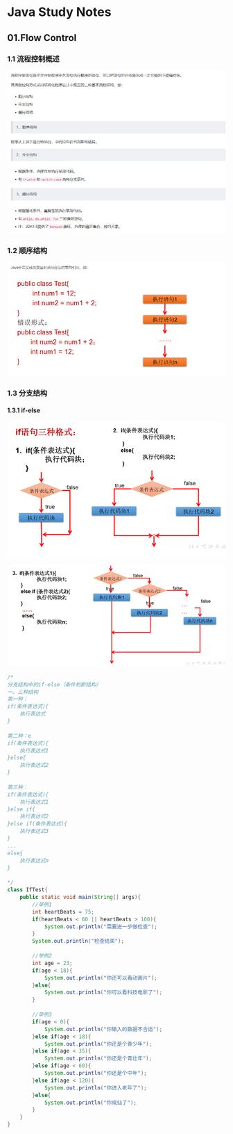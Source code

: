 # Java Study Notes

## 01.Flow Control

### 1.1 流程控制概述

![image-20220207152920063](images/image-20220207152920063.png)

### 1.2 顺序结构

![image-20220207153141270](images/image-20220207153141270.png)

### 1.3 分支结构

#### 1.3.1 if-else

![image-20220207153235029](images/image-20220207153235029.png)

![image-20220207153246290](images/image-20220207153246290.png)

```java
/*
分支结构中的if-else（条件判断结构）
一、三种结构
第一种：
if(条件表达式){
	执行表达式
}

第二种：e
if(条件表达式){
	执行表达式1
}else{
	执行表达式2
}

第三种：
if(条件表达式){
	执行表达式1
}else if{
	执行表达式2
}else if(条件表达式){
	执行表达式3
}
...
else{
	执行表达式n
}

*/
class IfTest{
	public static void main(String[] args){
		//举例1
		int heartBeats = 75;
		if(heartBeats < 60 || heartBeats > 100){
			System.out.println("需要进一步做检查");
		}
		System.out.println("检查结束");

		//举例2
		int age = 23;
		if(age < 18){
			System.out.println("你还可以看动画片");
		}else{
			System.out.println("你可以看科技电影了");
		}

		//举例3
		if(age < 0){
			System.out.println("你输入的数据不合适");
		}else if(age < 18){
			System.out.println("你还是个青少年");
		}else if(age < 35){
			System.out.println("你还是个青壮年");
		}else if(age < 60){
			System.out.println("你还是个中年");
		}else if(age < 120){
			System.out.println("你进入老年了");
		}else{
			System.out.println("你成仙了");
		}
	}
}

```

